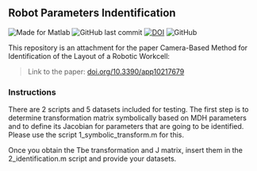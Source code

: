 ## Robot Parameters Indentification

![Made for Matlab](https://img.shields.io/badge/made%20for-Matlab-green)
![GitHub last commit](https://img.shields.io/github/last-commit/robot-vsb-cz/parameters-identification) 
[![DOI](https://img.shields.io/badge/doi-10.3390%2Fapp10217679-green)](https://doi.org/10.3390/app10217679)
![GitHub](https://img.shields.io/github/license/robot-vsb-cz/parameters-identification)

This repository is an attachment for the paper Camera-Based Method for Identification of the Layout of a Robotic Workcell:
> Link to the paper: [doi.org/10.3390/app10217679](https://doi.org/10.3390/app10217679)

### Instructions
There are 2 scripts and 5 datasets included for testing. The first step is to determine transformation matrix symbolically based on MDH parameters and to define its Jacobian for parameters that are going to be identified. Please use the script 1_symbolic_transform.m for this. 

Once you obtain the Tbe transformation and J matrix, insert them in the 2_identification.m script and provide your datasets.
